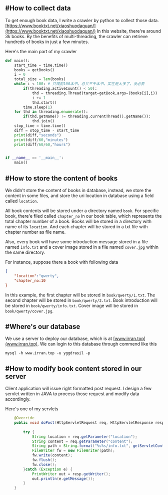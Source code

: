 #How to collect data
---
To get enough book data, I write a crawler by python to collect those data.
[https://www.booktxt.net/xiaoshuodaquan/](https://www.booktxt.net/xiaoshuodaquan/)
In this website, there're around 3k books. By the benefits of multi-threading, the crawler can retrieve hundreds of books in just a few minutes.

Here's the main part of my crawler

~~~python
def main(): 
    start_time = time.time()
    books = getBooks()
    i = 0
    total_size = len(books)
    while i < 100: # 只爬前100本书，总共三千本书，实在是太多了，没必要
        if(threading.activeCount() < 50):
            thd = threading.Thread(target=getBook,args=(books[i],i))
            i += 1
            thd.start()
        time.sleep(1)
    for thd in threading.enumerate():
        if(thd.getName() != threading.currentThread().getName()):
            thd.join()
    stop_time = time.time()
    diff = stop_time - start_time
    print(diff,"seconds")
    print(diff/60,"minutes")
    print(diff/60/60,"hours")


if __name__ == '__main__':
    main()
~~~

#How to store the content of books
---
We didn't store the content of books in database, instead, we store the content in some files, and store the uri location in database using a field called `location`.

All book contents will be stored under a directory named `book`. For specific book, there'e filed called `chapter_no` in our book table, which represents the total chapter number of a book. Books will be stored in a directory with name of its `location`. And each chapter will be stored in a txt file with chapter number as file name.

Also, every book will have some introduction message stored in a file named `info.txt` and a cover image stored in a file named `cover.jpg` within the same directory.

For instance, suppose there a book with following data

~~~json
{
	"location":"qwerty",
	"chapter_no:10
}
~~~

In this example, the first chapter will be stored in `book/qwerty/1.txt`. The second chapter will be stored in `book/qwerty/2.txt`. Book introduction will be stored in `book/qwerty/info.txt`. Cover image will be stored in `book/qwerty/cover.jpg`.

#Where's our database
---
We use a server to deploy our database, which is at [www.irran.top](www.irran.top). We can login to this database through commend like this

~~~
mysql -h www.irran.top -u yggdrasil -p
~~~

#How to modify book content stored in our server
---
Client application will issue right formatted post request. I design a few servlet written in JAVA to process those request and modify data accordingly. 

Here's one of my servlets

~~~java
	@Override
	public void doPost(HttpServletRequest req, HttpServletResponse resp) throws ServletException, IOException {
		
		try {
			String location = req.getParameter("location");
			String content = req.getParameter("content");
			String path = String.format("%s%s/info.txt", getServletContext().getRealPath("/book/"),location);
			FileWriter fw = new FileWriter(path);
			fw.write(content);
			fw.flush();
			fw.close();
		}catch (Exception e) {
			PrintWriter out = resp.getWriter();
			out.println(e.getMessage());
		}
	}
~~~